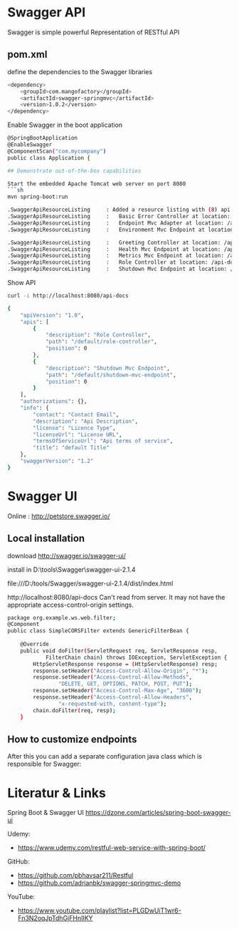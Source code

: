 # Swagger API

Swagger is simple powerful Representation of RESTful API


## pom.xml

define the dependencies to the Swagger libraries

```sh
<dependency>
    <groupId>com.mangofactory</groupId>
    <artifactId>swagger-springmvc</artifactId>
    <version>1.0.2</version>
</dependency>
```

Enable Swagger in the boot application

```sh
@SpringBootApplication
@EnableSwagger
@ComponentScan("com.mycompany")
public class Application {    

## Demonstrate out-of-the-box capabilities

Start the embedded Apache Tomcat web server on port 8080
```sh
mvn spring-boot:run

.SwaggerApiResourceListing     : Added a resource listing with (8) api resources:
.SwaggerApiResourceListing     :   Basic Error Controller at location: /api-docs/default/basic-error-controller
.SwaggerApiResourceListing     :   Endpoint Mvc Adapter at location: /api-docs/default/endpoint-mvc-adapter
.SwaggerApiResourceListing     :   Environment Mvc Endpoint at location: /api-docs/default/environment-mvc-endpo

.SwaggerApiResourceListing     :   Greeting Controller at location: /api-docs/default/greeting-controller
.SwaggerApiResourceListing     :   Health Mvc Endpoint at location: /api-docs/default/health-mvc-endpoint
.SwaggerApiResourceListing     :   Metrics Mvc Endpoint at location: /api-docs/default/metrics-mvc-endpoint
.SwaggerApiResourceListing     :   Role Controller at location: /api-docs/default/role-controller
.SwaggerApiResourceListing     :   Shutdown Mvc Endpoint at location: /api-docs/default/shutdown-mvc-endpoint
```

Show API

```sh
curl -i http://localhost:8080/api-docs

{
    "apiVersion": "1.0",
    "apis": [
        {
            "description": "Role Controller",
            "path": "/default/role-controller",
            "position": 0
        },
        {
            "description": "Shutdown Mvc Endpoint",
            "path": "/default/shutdown-mvc-endpoint",
            "position": 0
        }
    ],
    "authorizations": {},
    "info": {
        "contact": "Contact Email",
        "description": "Api Description",
        "license": "Licence Type",
        "licenseUrl": "License URL",
        "termsOfServiceUrl": "Api terms of service",
        "title": "default Title"
    },
    "swaggerVersion": "1.2"
}    
```

# Swagger UI

Online : http://petstore.swagger.io/

##  Local installation 

download http://swagger.io/swagger-ui/

install in D:\tools\Swagger\swagger-ui-2.1.4

file:///D:/tools/Swagger/swagger-ui-2.1.4/dist/index.html

http://localhost:8080/api-docs
Can't read from server. It may not have the appropriate access-control-origin settings.

```sh
package org.example.ws.web.filter;
@Component
public class SimpleCORSFilter extends GenericFilterBean {
	
    @Override
    public void doFilter(ServletRequest req, ServletResponse resp,
            FilterChain chain) throws IOException, ServletException {
        HttpServletResponse response = (HttpServletResponse) resp;
        response.setHeader("Access-Control-Allow-Origin", "*");
        response.setHeader("Access-Control-Allow-Methods",
                "DELETE, GET, OPTIONS, PATCH, POST, PUT");
        response.setHeader("Access-Control-Max-Age", "3600");
        response.setHeader("Access-Control-Allow-Headers",
                "x-requested-with, content-type");
        chain.doFilter(req, resp);
    }
```

## How to customize endpoints

After this you can add a separate configuration java 
class which is responsible for Swagger:

# Literatur & Links

Spring Boot & Swagger UI
https://dzone.com/articles/spring-boot-swagger-ui

Udemy: 
  * https://www.udemy.com/restful-web-service-with-spring-boot/

GitHub:   
  * https://github.com/pbhavsar211/Restful
  * https://github.com/adrianbk/swagger-springmvc-demo

YouTube:  
  * https://www.youtube.com/playlist?list=PLGDwUiT1wr6-Fn3N2oqJpTdhGjFHnIIKY  
